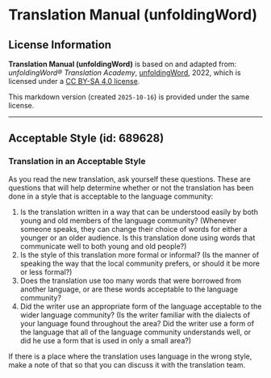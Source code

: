# Translation Manual (unfoldingWord)

## License Information

**Translation Manual (unfoldingWord)** is based on and adapted from: _unfoldingWord® Translation Academy_, [unfoldingWord](https://unfoldingword.org/utw), 2022, which is licensed under a [CC BY-SA 4.0 license](https://creativecommons.org/licenses/by-sa/4.0/legalcode.en).

This markdown version (created `2025-10-16`) is provided under the same license.



--------------------------------

## Acceptable Style (id: 689628)

### Translation in an Acceptable Style

As you read the new translation, ask yourself these questions. These are questions that will help determine whether or not the translation has been done in a style that is acceptable to the language community:

1. Is the translation written in a way that can be understood easily by both young and old members of the language community? (Whenever someone speaks, they can change their choice of words for either a younger or an older audience. Is this translation done using words that communicate well to both young and old people?)
2. Is the style of this translation more formal or informal? (Is the manner of speaking the way that the local community prefers, or should it be more or less formal?)
3. Does the translation use too many words that were borrowed from another language, or are these words acceptable to the language community?
4. Did the writer use an appropriate form of the language acceptable to the wider language community? (Is the writer familiar with the dialects of your language found throughout the area? Did the writer use a form of the language that all of the language community understands well, or did he use a form that is used in only a small area?)

If there is a place where the translation uses language in the wrong style, make a note of that so that you can discuss it with the translation team.


